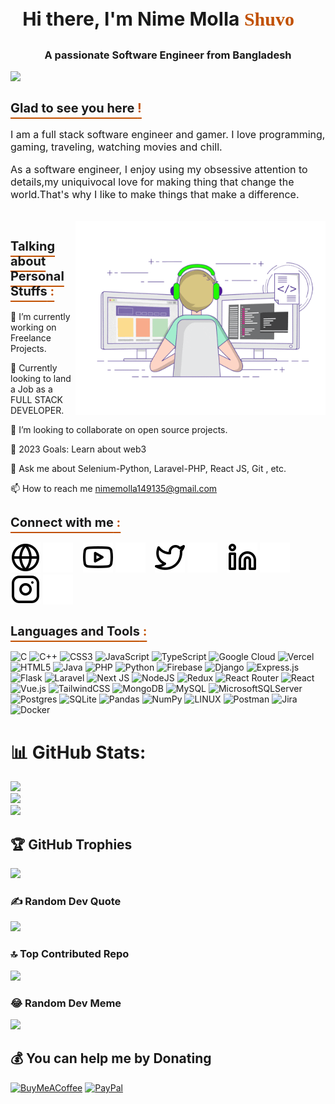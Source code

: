 <h3 style="font-size:30px" align="center">Hi there, I'm Nime Molla<span style=" font-family:Papyrus;color:#c15000"> Shuvo 👋</span></h3>
<h3 align="center">A passionate Software Engineer from Bangladesh </h3>
<!-- <img align="right" alt="Coding" width="350" src="https://cdn.dribbble.com/users/1162077/screenshots/3848914/programmer.gif"> -->
<p align="right" > 
  
[![](https://visitcount.itsvg.in/api?id=NimeMolla&icon=2&color=12)](https://visitcount.itsvg.in)

</p>

<h3 style="text-decoration: underline; text-underline-offset: 8px; text-decoration-color:#c15000; font-size:20px"> Glad to see you here <span style="color:#c15000"> !</span></h3>

<p style="font-size:16px">I am a full stack software engineer and gamer. I love programming, gaming, traveling, watching movies and chill.</p>

<p style="font-size:16px">As a software engineer, I enjoy using my obsessive attention to details,my uniquivocal love for making thing that change the world.That's why I like to make things that make a difference.</p>

<br>

<img align="right" alt="GIF" src="./img/coding.gif" width="400" height="310" />

<h3 style="text-decoration: underline;text-underline-offset: 8px; text-decoration-color:#c15000; font-size:20px" >Talking about Personal Stuffs<span style="color:#c15000"> :</span></h3>

🔭 I’m currently working on Freelance Projects.

🌱 Currently looking to land a Job as a FULL STACK DEVELOPER.

👯 I’m looking to collaborate on open source projects.

🥅 2023 Goals: Learn about web3

💬 Ask me about Selenium-Python, Laravel-PHP, React JS, Git , etc.

📫 How to reach me nimemolla149135@gmail.com

<h3 style="text-decoration: underline; text-underline-offset: 8px; text-decoration-color:#c15000; font-size:20px">Connect with me<span style="color:#c15000"> :</span></h3>

[![website](./img/globe-light.svg)](https://codestackr.com#gh-light-mode-only)
[![website](./img/globe-dark.svg)](https://codestackr.com#gh-dark-mode-only)
&nbsp;&nbsp;
[![website](./img/youtube-light.svg)](https://youtube.com/codestackr#gh-light-mode-only)
[![website](./img/youtube-dark.svg)](https://youtube.com/codestackr#gh-dark-mode-only)
&nbsp;&nbsp;
[![website](./img/twitter-light.svg)](https://twitter.com/codestackr#gh-light-mode-only)
[![website](./img/twitter-dark.svg)](https://twitter.com/codestackr#gh-dark-mode-only)
&nbsp;&nbsp;
[![website](./img/linkedin-light.svg)](https://linkedin.com/in/nime-molla-shuvo#gh-light-mode-only)
[![website](./img/linkedin-dark.svg)](https://linkedin.com/in/nime-molla-shuvo#gh-dark-mode-only)
&nbsp;&nbsp;
[![website](./img/instagram-light.svg)](https://instagram.com/nimemolla#gh-light-mode-only)
[![website](./img/instagram-dark.svg)](https://instagram.com/nimemolla#gh-dark-mode-only)

<h3 style="text-decoration: underline; text-underline-offset: 8px; text-decoration-color:#c15000; font-size:20px">Languages and Tools<span style="color:#c15000"> :</span></h3>

![C](https://img.shields.io/badge/c-%2300599C.svg?style=flat&logo=c&logoColor=white) ![C++](https://img.shields.io/badge/c++-%2300599C.svg?style=flat&logo=c%2B%2B&logoColor=white) ![CSS3](https://img.shields.io/badge/css3-%231572B6.svg?style=flat&logo=css3&logoColor=white) ![JavaScript](https://img.shields.io/badge/javascript-%23323330.svg?style=flat&logo=javascript&logoColor=%23F7DF1E) ![TypeScript](https://img.shields.io/badge/typescript-%23007ACC.svg?style=flat&logo=typescript&logoColor=white) ![Google Cloud](https://img.shields.io/badge/Google%20Cloud-%234285F4.svg?style=flat&logo=google-cloud&logoColor=white) ![Vercel](https://img.shields.io/badge/vercel-%23000000.svg?style=flat&logo=vercel&logoColor=white) ![HTML5](https://img.shields.io/badge/html5-%23E34F26.svg?style=flat&logo=html5&logoColor=white) ![Java](https://img.shields.io/badge/java-%23ED8B00.svg?style=flat&logo=java&logoColor=white) ![PHP](https://img.shields.io/badge/php-%23777BB4.svg?style=flat&logo=php&logoColor=white) ![Python](https://img.shields.io/badge/python-3670A0?style=flat&logo=python&logoColor=ffdd54) ![Firebase](https://img.shields.io/badge/firebase-%23039BE5.svg?style=flat&logo=firebase) ![Django](https://img.shields.io/badge/django-%23092E20.svg?style=flat&logo=django&logoColor=white) ![Express.js](https://img.shields.io/badge/express.js-%23404d59.svg?style=flat&logo=express&logoColor=%2361DAFB) ![Flask](https://img.shields.io/badge/flask-%23000.svg?style=flat&logo=flask&logoColor=white) ![Laravel](https://img.shields.io/badge/laravel-%23FF2D20.svg?style=flat&logo=laravel&logoColor=white) ![Next JS](https://img.shields.io/badge/Next-black?style=flat&logo=next.js&logoColor=white) ![NodeJS](https://img.shields.io/badge/node.js-6DA55F?style=flat&logo=node.js&logoColor=white) ![Redux](https://img.shields.io/badge/redux-%23593d88.svg?style=flat&logo=redux&logoColor=white) ![React Router](https://img.shields.io/badge/React_Router-CA4245?style=flat&logo=react-router&logoColor=white) ![React](https://img.shields.io/badge/react-%2320232a.svg?style=flat&logo=react&logoColor=%2361DAFB) ![Vue.js](https://img.shields.io/badge/vuejs-%2335495e.svg?style=flat&logo=vuedotjs&logoColor=%234FC08D) ![TailwindCSS](https://img.shields.io/badge/tailwindcss-%2338B2AC.svg?style=flat&logo=tailwind-css&logoColor=white) ![MongoDB](https://img.shields.io/badge/MongoDB-%234ea94b.svg?style=flat&logo=mongodb&logoColor=white) ![MySQL](https://img.shields.io/badge/mysql-%2300f.svg?style=flat&logo=mysql&logoColor=white) ![MicrosoftSQLServer](https://img.shields.io/badge/Microsoft%20SQL%20Sever-CC2927?style=flat&logo=microsoft%20sql%20server&logoColor=white) ![Postgres](https://img.shields.io/badge/postgres-%23316192.svg?style=flat&logo=postgresql&logoColor=white) ![SQLite](https://img.shields.io/badge/sqlite-%2307405e.svg?style=flat&logo=sqlite&logoColor=white) ![Pandas](https://img.shields.io/badge/pandas-%23150458.svg?style=flat&logo=pandas&logoColor=white) ![NumPy](https://img.shields.io/badge/numpy-%23013243.svg?style=flat&logo=numpy&logoColor=white) ![LINUX](https://img.shields.io/badge/Linux-FCC624?style=flat&logo=linux&logoColor=black) ![Postman](https://img.shields.io/badge/Postman-FF6C37?style=flat&logo=postman&logoColor=white) ![Jira](https://img.shields.io/badge/jira-%230A0FFF.svg?style=flat&logo=jira&logoColor=white) ![Docker](https://img.shields.io/badge/docker-%230db7ed.svg?style=flat&logo=docker&logoColor=white)

# 📊 GitHub Stats:

![](https://github-readme-stats.vercel.app/api?username=NimeMolla&theme=monokai&hide_border=true&include_all_commits=true&count_private=true)<br/>
![](https://github-readme-streak-stats.herokuapp.com/?user=NimeMolla&theme=monokai&hide_border=true)<br/>
![](https://github-readme-stats.vercel.app/api/top-langs/?username=NimeMolla&theme=monokai&hide_border=true&include_all_commits=true&count_private=true&layout=compact)

## 🏆 GitHub Trophies

![](https://github-profile-trophy.vercel.app/?username=NimeMolla&theme=monokai&no-frame=true&no-bg=true&margin-w=4)

### ✍️ Random Dev Quote

![](https://quotes-github-readme.vercel.app/api?type=horizontal&theme=radical)

### 🔝 Top Contributed Repo

![](https://github-contributor-stats.vercel.app/api?username=NimeMolla&limit=5&theme=radical&combine_all_yearly_contributions=true)

### 😂 Random Dev Meme

<img src="https://rm.up.railway.app/" width="512px"/>

## 💰 You can help me by Donating

[![BuyMeACoffee](https://img.shields.io/badge/Buy%20Me%20a%20Coffee-ffdd00?style=for-the-badge&logo=buy-me-a-coffee&logoColor=black)](https://buymeacoffee.com/nimemolla.shuvo) [![PayPal](https://img.shields.io/badge/PayPal-00457C?style=for-the-badge&logo=paypal&logoColor=white)](https://paypal.me/nimemolla.shuvo)

<!-- Proudly created with GPRM ( https://gprm.itsvg.in ) -->
